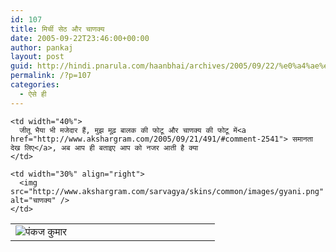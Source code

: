 ```yaml
---
id: 107
title: मिर्ची सेठ और चाणक्य
date: 2005-09-22T23:46:00+00:00
author: pankaj
layout: post
guid: http://hindi.pnarula.com/haanbhai/archives/2005/09/22/%e0%a4%ae%e0%a4%bf%e0%a4%b0%e0%a5%8d%e0%a4%9a%e0%a5%80-%e0%a4%b8%e0%a5%87%e0%a4%a0-%e0%a4%94%e0%a4%b0-%e0%a4%9a%e0%a4%be%e0%a4%a3%e0%a4%95%e0%a5%8d%e0%a4%af/
permalink: /?p=107
categories:
  - ऐसे ही
---
```

<table width="100%" border="0px">
  <tr>
    <td width="30%" align="left">
      <img src="http://www.pnarula.com/images/haanbhai/pankaj_kumar.jpg" alt="पंकज कुमार" />
    </td>
    
    <td width="40%">
      जीतू भैया भी मजेदार हैं, मुझ मूढ़ बालक की फोटू और चाणक्य की फोटू में<a href="http://www.akshargram.com/2005/09/21/491/#comment-2541"> समानता देख लिए</a>, अब आप ही बताइए आप को नजर आती है क्या
    </td>
    
    <td width="30%" align="right">
      <img src="http://www.akshargram.com/sarvagya/skins/common/images/gyani.png" alt="चाणक्य" />
    </td>
  </tr>
</table>
